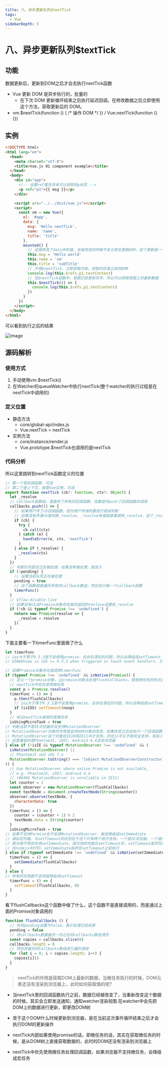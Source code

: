 ```yaml
---
title: 八、异步更新队列$textTick
tags:
  - Vue
sidebarDepth: 5
---
```

# 八、异步更新队列$textTick
## 功能
数据更新后，更新到DOM之后才会去执行nextTick函数

- Vue 更新 DOM 是异步执行的，批量的
    + 在下次 DOM 更新循环结束之后执行延迟回调。在修改数据之后立即使用这个方法，获取更新后的 DOM。
- vm.$nextTick(function () { /* 操作 DOM */ }) / Vue.nextTick(function () {})

## 实例
```html
<!DOCTYPE html>
<html lang="en">
  <head>
    <meta charset="utf-8">
    <title>Vue.js 01 component example</title>
  </head>
  <body>
    <div id="app">
      <!-- 设置ref属性将来可以获取到p标签 -->
      <p ref="p1">{{ msg }}</p>
    </div>

    <script src="../../dist/vue.js"></script>
    <script>
      const vm = new Vue({
        el: '#app',
        data: {
          msg: 'Hello nextTick',
          name: 'name',
          title: 'title'
        },
        mounted() {
          // 这里修改了data中的值，当值改变的时候不会立即去更新DOM，这个更新是一个异步的过程，也就是说当这里数据变化的时候在下面立即获取标签上的内容是获取不到最新值的，如果想获得最新的值，就要调用$nextTick
          this.msg = 'Hello world'
          this.name = 'xm'
          this.title = 'subTitle'
          // 不用$nextTick，立即获取内容，获取的还是之前的DOM
          console.log(this.$refs.p1.textContent)
          // 在$nextTick函数中，视图已经更新完毕，所以可以获取视图上的最新数据
          this.$nextTick(() => {
            console.log(this.$refs.p1.textContent)
          })
        }
      })
    </script>
  </body>
</html>

```

可以看到执行之后的结果

![image](/assets/images/vue/vue-source-code/vue-nextTick.png)

## 源码解析
### 使用方式

1. 手动使用vm.$nextTick()
2. 在Watcher的queueWatcher中执行nextTick(整个watcher的执行过程是在nextTick中调用的)

### 定义位置

- 静态方法
    + core/global-api/index.js
    + Vue.nextTick = nextTick
- 实例方法
    + core/instance/render.js
    + Vue.prototype.$nextTick也调用的是nextTick

### 代码分析

所以这里跳转到nextTick函数定义的位置
```js
// 第一个是回调函数，可选
// 第二个是上下文，就是Vue实例，可选
export function nextTick (cb?: Function, ctx?: Object) {
  let _resolve
  // callback是数组，里面存了所有的回调函数，往数组中push了回调函数的调用
  callbacks.push(() => {
    // 如果用户传了cb回调函数，因为用户传递的要进行错误判断
    // 如果没有传递cb就判断_resolve，_resolve有值就直接调用_resolve，这个_resolve就是下面的代码中，接收promise传进来的resolve
    if (cb) {
      try {
        cb.call(ctx)
      } catch (e) {
        handleError(e, ctx, 'nextTick')
      }
    } else if (_resolve) {
      _resolve(ctx)
    }
  })
  // 判断队列是否正在被处理，如果没有被处理，就进入
  if (!pending) {
    // 设置当前队列正在被处理
    pending = true
    // 这个函数就是遍历所有的callback数组，然后执行每一个callback函数
    timerFunc()
  }
  // $flow-disable-line
  // 如果没有cb且Promise对象存在就将返回的reslove设置给_resolve
  if (!cb && typeof Promise !== 'undefined') {
    return new Promise(resolve => {
      _resolve = resolve
    })
  }
}
```
下面主要看一下timerFunc里面做了什么
```js
let timerFunc
// ios大于等于9.3.3是不会使用promise，会存在潜在的问题，所以会降级成setTimeout
// UIWebView in iOS >= 9.3.3 when triggered in touch event handlers. It

// 如果Promise对象存在就调用timerFunc
if (typeof Promise !== 'undefined' && isNative(Promise)) {
  // 定义一个promise对象，让promise对象去处理flushCallbacks，使用微任务的形式去处理，是在本次同步任务循环之后开始执行微任务
  // nextTick中优先使用微任务
  const p = Promise.resolve()
  timerFunc = () => {
    p.then(flushCallbacks)
    // ios大于等于9.3.3是不会使用promise，会存在潜在的问题，所以会降级成setTimeout
    if (isIOS) setTimeout(noop)
  }
  // 标记nextTick使用的是微任务
  isUsingMicroTask = true
// 判断当前不是IE浏览器并且支持MutationObserver
// MutationObserver对象的作用是监听DOM对象的改变，如果改变之后会执行一个回调函数，这个函数也是以微任务的形式执行
// MutationObserver这个对象在IE10和IE11中才支持，并在11中又不是完全支持，有些小问题
// 这里兼容的是PhantomJS, iOS7, Android 4.4这些浏览器
} else if (!isIE && typeof MutationObserver !== 'undefined' && (
  isNative(MutationObserver) ||
  // PhantomJS and iOS 7.x
  MutationObserver.toString() === '[object MutationObserverConstructor]'
)) {
  // Use MutationObserver where native Promise is not available,
  // e.g. PhantomJS, iOS7, Android 4.4
  // (#6466 MutationObserver is unreliable in IE11)
  let counter = 1
  const observer = new MutationObserver(flushCallbacks)
  const textNode = document.createTextNode(String(counter))
  observer.observe(textNode, {
    characterData: true
  })
  timerFunc = () => {
    counter = (counter + 1) % 2
    textNode.data = String(counter)
  }
  isUsingMicroTask = true
// 如果不支持Pormise也不支持MutationObserver，就会降级成setImmediate
// 类似定时器，与setTimeout的区别在于这个只有两个地方支持，一个是IE浏览器，一个是nodejs
// 那为啥不用优先用setImmediate，因为他的性能比setTimeout好，setTimeout虽然写的是0，最快也要等4毫秒才去执行，而setImmediate会立即执行
// 在nodejs中打印，setImmediate始终在setTimeout之前执行
} else if (typeof setImmediate !== 'undefined' && isNative(setImmediate)) {
  timerFunc = () => {
    setImmediate(flushCallbacks)
  }
} else {
// 所有的东西都不支持就降级成setTimeout
  timerFunc = () => {
    setTimeout(flushCallbacks, 0)
  }
}
```

看下flushCallbacks这个函数中做了什么，这个函数不是直接调用的，而是通过上面的Promise对象调用的

```js
function flushCallbacks () {
  // 先将pending设置为false，表示处理已经结束
  pending = false
  // 将callbacks数据备份一份之后将callbacks数组清空
  const copies = callbacks.slice(0)
  callbacks.length = 0
  // 然后将备份的callbacks数组进行遍历调用
  for (let i = 0; i < copies.length; i++) {
    copies[i]()
  }
}
```
> nextTick的作用是获取DOM上最新的数据，当微任务执行的时候，DOM元素还没有渲染到浏览器上，此时如何获取值的呢?

- 当nextTick里的回调函数执行之前，数据已经被改变了，当重新改变这个数据的时候，其实会立即发送通知，通知watcher渲染视图.在watcher中会先把DOM上的数据进行更新，即更改DOM树
- 至于这个DOM什么时候更新到浏览器，是在当前这次事件循环结束之后才会执行DOM的更新操作
- nextTick内部如果使用promise的话，即微任务的话，其实在获取微任务的时候，是从DOM树上直接获取数据的，此时的DOM还没有渲染到浏览器上


- nextTick中优先使用微任务处理回调函数，如果浏览器不支持微任务，会降级成宏任务

